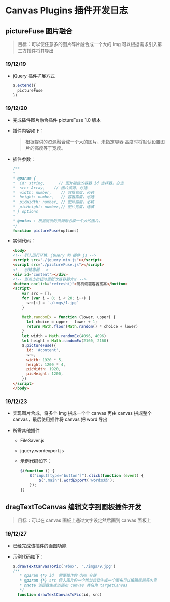 

# Canvas Plugins 插件开发日志

## pictureFuse 图片融合

> 目标：可以使任意多的图片碎片融合成一个大的 Img 可以根据需求引入第三方插件将其导出

### 19/12/19

* jQuery 插件扩展方式

  ```JavaScript
  $.extend({
    pictureFuse
  })
  ```

### 19/12/20

* 完成插件图片融合插件 pictureFuse 1.0 版本

* 插件内容如下：

    > 根据提供的资源融合成一个大的图片，未指定容器
    > 高度时将默认设置图片的高度等于宽度。

* 插件参数：

    ```javascript
    /**
    * 
    * @param {
    *  id: string,      // 图片融合的容器 id 选择器，必选
    *  src: Array,    // 图片资源，必选
    *  width: number,    // 容器宽度，必选
    *  height: number,   // 容器高度，必选
    *  picWidth: number, // 图片高度，必填
    *  picHeight: number,// 图片宽度，选填
    * } options 
    * 
    * @notes : 根据提供的资源融合成一个大的图片。
    */
    function pictureFuse(options)
    ```

* 实例代码：

    ```HTML
    <body>
    <!-- 引入运行环境，jQuery 和 插件 js -->
    <script src="./jquery.min.js"></script>
    <script src="./pictureFuse.js"></script>
    <!-- 创建容器 -->
    <div id="content"></div>
    <!-- 当点击按钮时重新改变容器大小 -->
    <button onclick="refresh()">随机设置容器宽高</button>
    <script>
        var src = [];
        for (var i = 0; i < 20; i++) {
          src[i] = `./imgs/1.jpg`
        }

        Math.randomEx = function (lower, upper) {
          let choice = upper - lower + 1;
          return Math.floor(Math.random() * choice + lower)
        }
        let width = Math.randomEx(4096, 4096)
        let height = Math.randomEx(2160, 2160)
        $.pictureFuse({
          id: '#content',
          src,
          width: 1920 * 5,
          height: 1200 * 4,
          picWidth: 1920,
          picHeight: 1200,
        })
    </script>
    </body>
    ```

### 19/12/23

* 实现图片合成，将多个 Img 拼成一个个 canvas 再由 canvas 拼成整个 canvas，最后使用插件将 canvas 把 word 导出

* 所需其他插件

  * FileSaver.js

  * jquery.wordexport.js

  * 示例代码如下：

    ```javaScript
    $(function () {
        $("input[type='button']").click(function (event) {
            $(".main").wordExport('word文档');
        });
    })
    ```

    

## dragTextToCanvas 编辑文字到画板插件开发

> 目标：可以在 canvas 画板上通过文字设定然后画到 canvas 面板上

### 19/12/27

* 已经完成该插件的画图功能

* 示例代码如下：

  ```javascript
  $.drawTextCanvasToPic('#box', './imgs/9.jpg')
  /**
     * @param {*} id  需要操作的 dom 容器
     * @param {*} src 传入图片的一个地址自动生成一个画布可以编辑标题等内容
     * @note 该函数生成的画布 canvas 类名为 targetCanvas
     */
    function drawTextCanvasToPic(id, src)
  ```
